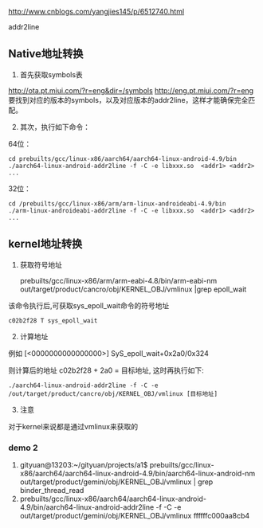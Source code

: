 http://www.cnblogs.com/yangjies145/p/6512740.html


addr2line

## Native地址转换

1. 首先获取symbols表

http://ota.pt.miui.com/?r=eng&dir=/symbols
http://eng.pt.miui.com/?r=eng
要找到对应的版本的symbols，以及对应版本的addr2line，这样才能确保完全匹配。

2. 其次，执行如下命令：

64位：

    cd prebuilts/gcc/linux-x86/aarch64/aarch64-linux-android-4.9/bin
    ./aarch64-linux-android-addr2line -f -C -e libxxx.so  <addr1> <addr2> ...


32位：

    cd /prebuilts/gcc/linux-x86/arm/arm-linux-androideabi-4.9/bin
    ./arm-linux-androideabi-addr2line -f -C -e libxxx.so  <addr1> <addr2> ...


## kernel地址转换


1. 获取符号地址

    prebuilts/gcc/linux-x86/arm/arm-eabi-4.8/bin/arm-eabi-nm  out/target/product/cancro/obj/KERNEL_OBJ/vmlinux |grep epoll_wait

该命令执行后,可获取sys_epoll_wait命令的符号地址

    c02b2f28 T sys_epoll_wait


2. 计算地址

例如 [<0000000000000000>] SyS_epoll_wait+0x2a0/0x324

则计算后的地址 c02b2f28 + 2a0 = 目标地址, 这时再执行如下:

    ./aarch64-linux-android-addr2line -f -C -e /out/target/product/cancro/obj/KERNEL_OBJ/vmlinux [目标地址]

3. 注意

对于kernel来说都是通过vmlinux来获取的


### demo 2

1. gityuan@13203:~/gityuan/projects/a1$ prebuilts/gcc/linux-x86/aarch64/aarch64-linux-android-4.9/bin/aarch64-linux-android-nm out/target/product/gemini/obj/KERNEL_OBJ/vmlinux | grep binder_thread_read
2. prebuilts/gcc/linux-x86/aarch64/aarch64-linux-android-4.9/bin/aarch64-linux-android-addr2line -f -C -e out/target/product/gemini/obj/KERNEL_OBJ/vmlinux ffffffc000aa8cb4
